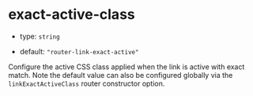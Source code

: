 # exact-active-class

* type: `string`

* default: `"router-link-exact-active"`

Configure the active CSS class applied when the link is active with exact match. Note the default value can also be configured globally via the `linkExactActiveClass` router constructor option.

